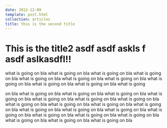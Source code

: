 ```yaml
---
date: 2012-12-09
template: post.html
collection: articles
title: this is the second title
---
```


# This is the title2 asdf asdf askls f asdf aslkasdfl!!

what is going on bla what is going on bla what is going on bla what is going on bla what is going on bla what is going on bla what is going on bla
what is going on bla what is going on bla what is going on bla what is going

on bla what is going on bla what is going on bla what is going on bla what is going on bla what is going on bla what is going on bla what is going on bla what is going on bla what is going on bla
what is going on bla what is going on bla what is going on bla what is going on bla what is going on bla what is going on bla
what is going on bla what is going on bla what is going on bla what is going on bla what is going on bla what is going on bla
